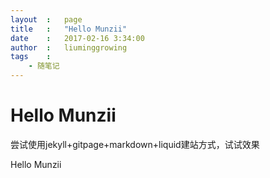 ```yaml
---
layout  :   page
title   :   "Hello Munzii"
date    :   2017-02-16 3:34:00
author  :   liuminggrowing
tags    :   
    - 随笔记
---
```


# Hello Munzii

尝试使用jekyll+gitpage+markdown+liquid建站方式，试试效果

Hello Munzii
